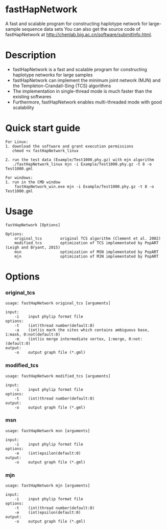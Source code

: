 fastHapNetwork
=========================
A fast and scalable program for constructing haplotype network for large-sample sequence data sets
You can also get the source code of fastHapNetwork at http://chenlab.big.ac.cn/software/submitInfo.html.


Description
=========================
* fastHapNetwork is a fast and scalable program for constructing haplotype networks for large samples <br>
* fastHapNetwork can implement the minimum joint network (MJN) and the Templeton-Crandall-Sing (TCS) algorithms <br>
* The implementation in single-thread mode is much faster than the existing softwares <br>
* Furthermore, fastHapNetwork enables multi-threaded mode with good scalability


Quick start guide
========================
    For Linux:
    1. download the software and grant execution permissions
       chmod +x fastHapNetwork_linux

    2. run the test data (Example/Test1000.phy.gz) with mjn algorithm
       ./fastHapNetwork_linux mjn -i Example/Test1000.phy.gz -t 8 -o Test1000.gml

    For windows:
    1. run in the CMD window
        fastHapNetwork_win.exe mjn -i Example/Test1000.phy.gz -t 8 -o Test1000.gml


Usage
========================
    fastHapNetwork [Options]
    
    Options:
        original_tcs        original TCS algorithm (Clement et al. 2002)
        modified_tcs        optimization of TCS implementated by PopART (Leigh and Bryant, 2015)
        msn                 optimization of MSN implementated by PopART
        mjn                 optimization of MJN implementated by PopART
         

Options
========================

### original_tcs

    usage: fastHapNetwork original_tcs [arguments]

    input:
        -i    input phylip format file
    options:
        -t    (int)thread number(default:8)
        -a    (int)is mark the sites which contains ambiguous base, 1:mask, 0:not(default:0)
        -m    (int)is merge intermediate vertex, 1:merge, 0:not:(default:0)
    output:
        -o    output graph file (*.gml)
            

### modified_tcs

    usage: fastHapNetwork modified_tcs [arguments]
    
    input:
        -i    input phylip format file
    options:
        -t    (int)thread number(default:8)
    output:
        -o    output graph file (*.gml)
            
            
### msn

    usage: fastHapNetwork msn [arguments]
         
    input:
        -i    input phylip format file
    options:
        -e    (int)epsilon(default:0)
    output:
        -o    output graph file (*.gml)
            
            
### mjn

    usage: fastHapNetwork mjn [arguments]
         
    input:
        -i    input phylip format file
    options:
        -t    (int)thread number(default:8)
        -e    (int)epsilon(default:0)
    output:
        -o    output graph file (*.gml)
